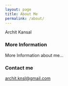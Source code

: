 ```yaml
---
layout: page
title: About Me 
permalink: /about/
---
```

Archit Kansal

### More Information

More Information about me...

### Contact me

[archit.knsl@gmail.com](mailto:archit.knsl@gmail.com)